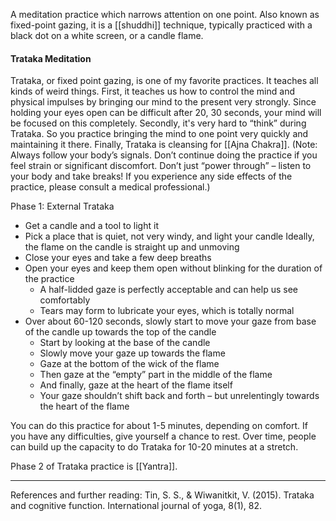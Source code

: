 A meditation practice which narrows attention on one point. Also known as fixed-point gazing, it is a [[shuddhi]] technique, typically practiced with a black dot on a white screen, or a candle flame.

#### Trataka Meditation
Trataka, or fixed point gazing, is one of my favorite practices. It teaches all kinds of weird things. First, it teaches us how to control the mind and physical impulses by bringing our mind to the present very strongly. Since holding your eyes open can be difficult after 20, 30 seconds, your mind will be focused on this completely. Secondly, it's very hard to “think” during Trataka. So you practice bringing the mind to one point very quickly and maintaining it there. Finally, Trataka is cleansing for [[Ajna Chakra]].
(Note: Always follow your body’s signals. Don’t continue doing the practice if you feel strain or significant discomfort. Don’t just “power through” – listen to your body and take breaks! If you experience any side effects of the practice, please consult a medical professional.) 

Phase 1: External Trataka
- Get a candle and a tool to light it
- Pick a place that is quiet, not very windy, and light your candle Ideally, the flame on the candle is straight up and unmoving
- Close your eyes and take a few deep breaths
- Open your eyes and keep them open without blinking for the duration of the practice
	- A half-lidded gaze is perfectly acceptable and can help us see comfortably
	- Tears may form to lubricate your eyes, which is totally normal
- Over about 60-120 seconds, slowly start to move your gaze from base of the candle up towards the top of the candle
	- Start by looking at the base of the candle
	- Slowly move your gaze up towards the flame
	- Gaze at the bottom of the wick of the flame
	- Then gaze at the “empty” part in the middle of the flame
	- And finally, gaze at the heart of the flame itself
	- Your gaze shouldn’t shift back and forth – but unrelentingly towards the heart of the flame

You can do this practice for about 1-5 minutes, depending on comfort. If you have any difficulties, give yourself a chance to rest. Over time, people can build up the capacity to do Trataka for 10-20 minutes at a stretch.

Phase 2 of Trataka practice is [[Yantra]].

---
References and further reading:
Tin, S. S., & Wiwanitkit, V. (2015). Trataka and cognitive function. International journal of yoga, 8(1), 82.